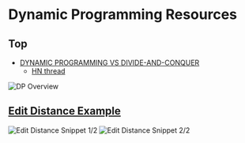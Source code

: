 Dynamic Programming Resources
=============================

Top
-----
- [DYNAMIC PROGRAMMING VS DIVIDE-AND-CONQUER](https://trekhleb.dev/blog/2018/dynamic-programming-vs-divide-and-conquer/)
    - [HN thread](https://news.ycombinator.com/item?id=26930667)

![DP Overview](./.static/02-dp.png)

## [Edit Distance Example](../../hard/_72__edit_distance.py)
![Edit Distance Snippet 1/2](./.static/edit_distance_0.png)
![Edit Distance Snippet 2/2](./.static/edit_distance_1.png)
